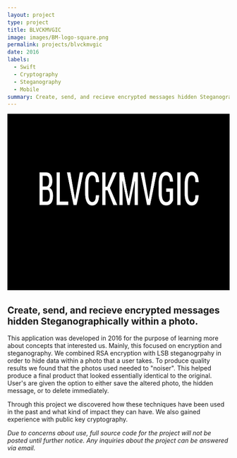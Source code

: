 ```yaml
---
layout: project
type: project
title: BLVCKMVGIC
image: images/BM-logo-square.png
permalink: projects/blvckmvgic
date: 2016
labels:
  - Swift
  - Cryptography
  - Steganography
  - Mobile
summary: Create, send, and recieve encrypted messages hidden Steganographically within a photo. 
---
```

<img  src="../images/BM-LOGO.png" width="800" height="400">

## Create, send, and recieve encrypted messages hidden Steganographically within a photo. 

This application was developed in 2016 for the purpose of learning more about concepts that interested us. Mainly, this focused on encryption and steganography. We combined RSA encryption with LSB steganogrpahy in order to hide data within a photo that a user takes. To produce quality results we found that the photos used needed to "noiser". This helped produce a final product that looked essentially identical to the original. User's are given the option to either save the altered photo, the hidden message, or to delete immediately. 

Through this project we discovered how these techniques have been used in the past and what kind of impact they can have. We also gained experience with public key cryptography. 

*Due to concerns about use, full source code for the project will not be posted until further notice. Any inquiries about the project can be answered via email.*

